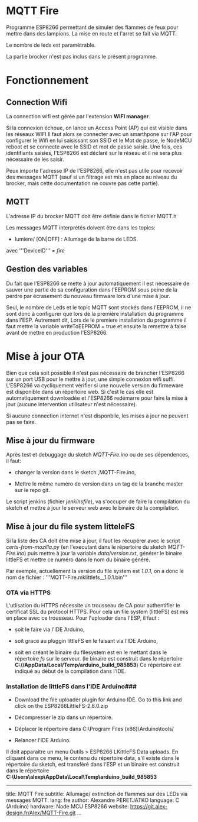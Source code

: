 # MQTT Fire #
Programme ESP8266 permettant de simuler des flammes de feux pour mettre dans des lampions. 
La mise en route et l'arret se fait via MQTT.

Le nombre de leds est paramétrable.

La partie brocker n'est pas inclus dans le présent programme.


# Fonctionnement #
## Connection Wifi ##
La connection wifi est gérée par l'extension **WIFI manager**.

Si la connexion échoue, on lance un Access Point (AP) qui est visible dans les réseaux WIFI
Il faut alors se connecter avec un smarthpone sur l'AP pour configurer le Wifi en lui saisissant son SSID et le Mot de passe, 
le NodeMCU reboot et se connecte avec le SSID et mot de passe saisie. Une fois, ces identifiants saisies, l'ESP8266 est déclaré
sur le réseau et il ne sera plus nécessaire de les saisir.

Peux importe l'adresse IP de l'ESP8266, elle n'est pas utile pour recevoir des messages MQTT (sauf si un filtrage est mis
en place au niveau du brocker, mais cette documentation ne couvre pas cette partie).

## MQTT ##
L'adresse IP du brocker MQTT doit être définie dans le fichier MQTT.h

Les messages MQTT interprétés doivent être dans les topics:

- lumiere/<DeviceID> [ON|OFF]                : Allumage de la barre de LEDS.

avec '''DeviceID''' = *fire*


## Gestion des variables ##
Du fait que l'ESP8266 se mette à jour automatiquement il est nécessaire de sauver une partie de sa 
configuration dans l'EEPROM sous peine de la perdre par écrasement du nouveau firmware lors d'une mise à jour.

Seul, le nombre de Leds et le topic MQTT sont stockés dans l'EEPROM, il ne sont donc à configurer que lors
de la première installation du programme  dans l'ESP. 
Autrement dit, Lors de le premiere installation du programme il faut mettre la variable 
writeToEEPROM = true et ensuite la remettre à false avant de mettre en production l'ESP8266.



# Mise à jour OTA #
Bien que cela soit possible il n'est pas nécessaire de brancher l'ESP8266 sur un port USB pour le mettre à jour, 
une simple connexion wifi suffi. L'ESP8266 va cycliquement vérifier si une nouvelle version du firmeware est disponible 
dans un répertoire web. Si c'est le cas elle est automatiquement downloadée et l'ESP8266 redémarre pour faire la mise à 
jour (aucune intervention utilisateur n'est nécessaire).

Si aucune connection internet n'est disponbile, les mises à jour ne peuvent pas se faire.


## Mise à jour du firmware ##
Après test et debuggage du sketch *MQTT-Fire.ino* ou de ses dépendences, il faut:

- changer la version dans le sketch ,MQTT-Fire.ino,

- Mettre le même numéro de version dans un tag de la branche master sur le repo git.

Le script jenkins (fichier *jenkinsfile*), va s'occuper de faire la compilation du sketch et mettre à jour le 
serveur web avec le binaire de la compilation.


## Mise à jour du file system litteleFS ##
Si la liste des CA doit être mise à jour, il faut les récupérer avec le script *certs-from-mozilla.py* (en 
l'executant dans le répertoire du sketch *MQTT-Fire.ino*) puis mettre à jour la variable 
*data/version.txt*, générer le binaire littleFS et mettre ce numéro dans le nom du binaire généré.

Par exemple, actuellement la version du file system est *1.0.1*, on a donc le nom de fichier :
'''MQTT-Fire.mklittlefs__1.0.1.bin'''



### OTA via HTTPS ###
L'utlisation du HTTPS nécessite un trousseau de CA pour authentifier le certificat SSL du protocol HTTPS.
Pour cela un file system (littleFS) est mis en place avec ce trousseau. Pour l'uploader dans l'ESP, il faut :
* soit le faire via l'IDE Arduino,

* soit grace au pluggin littleFS en le faisant via l'IDE Arduino,

* soit en créant le binaire du filesystem est en le mettant dans le répertoire *fs* sur le serveur.
(le binaire est construit dans le répertoire **C:/<Users>/AppData/Local/Temp/arduino_build_985853**) Ce répertoire est indiqué au début de la compilation dans l'IDE.


### Installation de littleFS dans l'IDE Arduino###

* Download the file uploader plugin for Arduino IDE. Go to this link and click on the ESP8266LittleFS-2.6.0.zip

* Décompresser le zip dans un répertoire.

* Déplacer le répertoire dans C:\Program Files (x86)\Arduino\tools/

* Relancer l'IDE Arduino.

Il doit apparaitre un menu Outils > ESP8266 LKittleFS Data uploads. En cliquant dans ce menu, le contenu du répertoire data, s'il existe dans le répertoire du sketch, est transféré dans l'ESP et un binaire est construit dans le répertoire **C:\Users\alexp\AppData\Local\Temp\arduino_build_985853**






---
title: MQTT Fire
subtitle: Allumage/ extinction de flammes sur des LEDs via messages MQTT.
lang: fre
author: Alexandre PERETJATKO
language: C (Arduino)
hardware: Node MCU ESP8266
website: https://git.alex-design.fr/Alex/MQTT-Fire.git
...